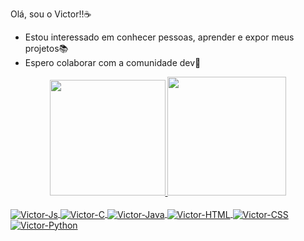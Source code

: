 Olá, sou o Victor!!☕
- Estou interessado em conhecer pessoas, aprender e expor meus projetos📚
- Espero colaborar com a comunidade dev🥰

<div align="center">
  <a href="https://github.com/VictorConrado">
  <img height="185em" src="https://github-readme-stats.vercel.app/api?username=VictorConrado&show_icons=true&theme=white&include_all_commits=true&count_private=true"/>
  <img height="190em" src="https://github-readme-stats.vercel.app/api/top-langs/?username=VictorConrado&layout=compact&langs_count=7&theme=white"/>
</div>
  
  <div style="display: inline_block"><br>
  <img align="center" alt="Victor-Js" src="https://img.shields.io/badge/JavaScript-F7DF1E?style=for-the-badge&logo=javascript&logoColor=black">
  <img align="center" alt="Victor-C" src="https://img.shields.io/badge/C-00599C?style=for-the-badge&logo=c&logoColor=white">
  <img align="center" alt="Victor-Java"  src="https://img.shields.io/badge/Java-ED8B00?style=for-the-badge&logo=java&logoColor=white">
  <img align="center" alt="Victor-HTML" src="https://img.shields.io/badge/HTML5-E34F26?style=for-the-badge&logo=html5&logoColor=white">
  <img align="center" alt="Victor-CSS"  src="https://img.shields.io/badge/CSS3-1572B6?style=for-the-badge&logo=css3&logoColor=white">
  <img align="center" alt="Victor-Python" src="https://img.shields.io/badge/Python-14354C?style=for-the-badge&logo=python&logoColor=white">
</div>

